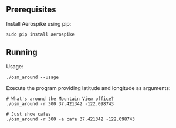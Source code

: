 
Prerequisites
----------------------------------------------------------------

Install Aerospike using pip:

    sudo pip install aerospike


Running
----------------------------------------------------------------

Usage:

    ./osm_around --usage

Execute the program providing latitude and longitude as arguments:

    # What's around the Mountain View office?
    ./osm_around -r 300 37.421342 -122.098743

    # Just show cafes
    ./osm_around -r 300 -a cafe 37.421342 -122.098743
